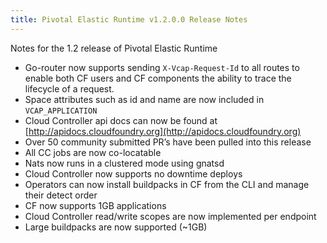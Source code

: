 ```yaml
---
title: Pivotal Elastic Runtime v1.2.0.0 Release Notes
---
```


Notes for the 1.2 release of Pivotal Elastic Runtime

* Go-router now supports sending `X-Vcap-Request-Id` to all routes to enable both CF users and CF components the ability to trace the lifecycle of a request.
* Space attributes such as id and name are now included in `VCAP_APPLICATION`
* Cloud Controller api docs can now be found at [http://apidocs.cloudfoundry.org](http://apidocs.cloudfoundry.org)
* Over 50 community submitted PR’s have been pulled into this release
* All CC jobs are now co-locatable
* Nats now runs in a clustered mode using gnatsd
* Cloud Controller now supports no downtime deploys
* Operators can now install buildpacks in CF from the CLI and manage their detect order
* CF now supports 1GB applications
* Cloud Controller read/write scopes are now implemented per endpoint
* Large buildpacks are now supported (~1GB)
